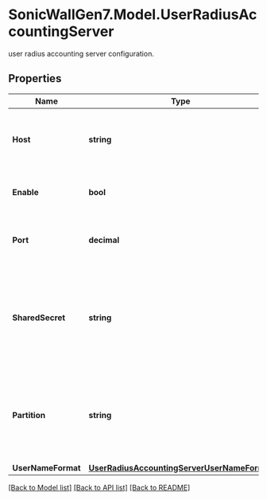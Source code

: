 # SonicWallGen7.Model.UserRadiusAccountingServer
user radius accounting server configuration.

## Properties

Name | Type | Description | Notes
------------ | ------------- | ------------- | -------------
**Host** | **string** | Set the RADIUS accounting server&#39;s IP address or host name. | 
**Enable** | **bool** | Enable the RADIUS accounting server. | [optional] 
**Port** | **decimal** | Set the RADIUS accounting server&#39;s UDP port number. | [optional] 
**SharedSecret** | **string** | Set the RADIUS accounting server&#39;s shared secret. * Set to null to represent an unconfigured state. | [optional] 
**Partition** | **string** | Set the RADIUS accounting server&#39;s user partition. * Set to null to represent an unconfigured state. | [optional] 
**UserNameFormat** | [**UserRadiusAccountingServerUserNameFormat**](UserRadiusAccountingServerUserNameFormat.md) |  | [optional] 

[[Back to Model list]](../README.md#documentation-for-models) [[Back to API list]](../README.md#documentation-for-api-endpoints) [[Back to README]](../README.md)

